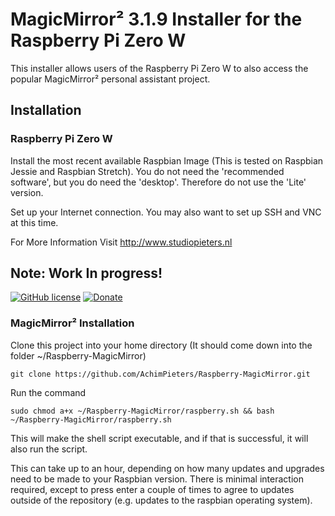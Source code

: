# MagicMirror² 3.1.9 Installer for the Raspberry Pi Zero W

This installer allows users of the Raspberry Pi Zero W to also access the popular MagicMirror² personal assistant project.

## Installation

### Raspberry Pi Zero W

Install the most recent available Raspbian Image (This is tested on Raspbian Jessie and Raspbian Stretch). You do not need the 'recommended software', but you do need the 'desktop'. Therefore do not use the 'Lite' version.

Set up your Internet connection. You may also want to set up SSH and VNC at this time.

For More Information Visit http://www.studiopieters.nl

## Note: Work In progress!




[![GitHub license](https://img.shields.io/badge/License-MIT-yellow.svg)](https://raw.githubusercontent.com/hyperion-project/hyperion.ng/master/LICENSE) [![Donate](https://img.shields.io/badge/donate-PayPal-blue.svg)](https://paypal.me/AJFPieters)


### MagicMirror² Installation

Clone this project into your home directory (It should come down into the folder ~/Raspberry-MagicMirror)

```
git clone https://github.com/AchimPieters/Raspberry-MagicMirror.git
```

Run the command

```
sudo chmod a+x ~/Raspberry-MagicMirror/raspberry.sh && bash ~/Raspberry-MagicMirror/raspberry.sh
```

This will make the shell script executable, and if that is successful, it will also run the script.

This can take up to an hour, depending on how many updates and upgrades need to be made to your Raspbian version. There is minimal interaction required, except to press enter a couple of times to agree to updates outside of the repository (e.g. updates to the raspbian operating system).
